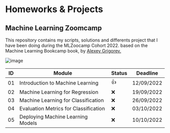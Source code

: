 # Homeworks & Projects
## Machine Learning Zoomcamp
This repository contains my scripts, solutions and differents project that I have been doing during the MLZoocamp Cohort 2022.
based on the Machine Learning Bookcamp book, by [Alexey Grigorev.](https://github.com/alexeygrigorev)

![image](https://user-images.githubusercontent.com/16481635/191846717-c7d78c4c-613b-42bd-96d2-3a9e3130cd42.png)

| ID | Module | Status | Deadline |
| -- | -- | -- | -- |
| 01 | Introduction to Machine Learning | :thumbsup: | 12/09/2022 |
| 02 | Machine Learning for Regression | :x: | 19/09/2022 |
| 03 | Machine Learning for Classification | :x: | 26/09/2022 |
| 04 | Evaluation Metrics for Classification | :x: | 03/10/2022 |
| 05 | Deploying Machine Learning Models| :x: | 10/10/2022 |
